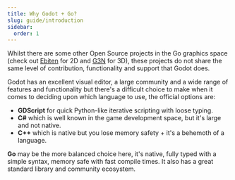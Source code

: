 ```yaml
---
title: Why Godot + Go?
slug: guide/introduction
sidebar:
  order: 1
---
```


Whilst there are some other Open Source projects in the Go graphics space (check out [Ebiten](https://ebitengine.org/) for 2D and [G3N](http://g3n.rocks/) for 3D), these projects do not share the same level of contribution, functionality and support that Godot does.

Godot has an excellent visual editor, a large community and a wide range of features and functionality but there's a difficult choice to make when it comes to deciding upon which language to use, the official options are:

* **GDScript** for quick Python-like iterative scripting with loose typing.
* **C#** which is well known in the game development space, but it's large and not native.
* **C++** which is native but you lose memory safety + it's a behemoth of a language.

**Go** may be the more balanced choice here, it's native, fully typed with a simple syntax, memory safe with fast compile times. It also has a great standard library and community ecosystem.
